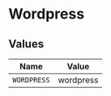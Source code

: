 # Wordpress


## Values

| Name        | Value       |
| ----------- | ----------- |
| `WORDPRESS` | wordpress   |